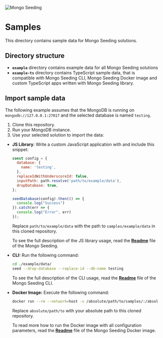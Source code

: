 ![Mongo Seeding](https://raw.githubusercontent.com/pkosiec/mongo-seeding/master/docs/assets/logo.png)

# Samples
This directory contains sample data for Mongo Seeding solutions.

## Directory structure
- **`example`** directory contains example data for all Mongo Seeding solutions
- **`example-ts`** directory contains TypeScript sample data, that is compatible with Mongo Seeding CLI, Mongo Seeding Docker image and custom TypeScript apps written with Mongo Seeding library.

## Import sample data
The following example assumes that the MongoDB is running on `mongodb://127.0.0.1:27017` and the selected database is named `testing`.

1. Clone this repository.
1. Run your MongoDB instance.
1. Use your selected solution to import the data:
- **JS Library**: Write a custom JavaScript application with and include this snippet:
    ```javascript
    const config = {
      database: {
        name: 'testing',
      },
      replaceIdWithUnderscoreId: false,
      inputPath: path.resolve('path/to/example/data'),
      dropDatabase: true,
    };

    seedDatabase(config).then(() => {
      console.log("Success")
    }).catch(err => {
      console.log("Error", err)
    });
    ```

    Replace `path/to/example/data` with the path to `samples/example/data` in this cloned repository.

     To see the full description of the JS library usage, read the **[Readme](../core/README.md)** file of the Mongo Seeding.

- **CLI:** Run the following command:

    ```bash
    cd ./example/data/
    seed --drop-database --replace-id --db-name testing
    ```

    To see the full description of the CLI usage, read the **[Readme](../cli/README.md)** file of the Mongo Seeding CLI.

- **Docker Image:**
    Execute the following command:

    ```bash
    docker run --rm --network=host -v /absolute/path/to/samples/:/absolute/path/to/samples/ -w /absolute/path/to/samples/example-ts/data pkosiec/mongo-seeding
    ```

    Replace `absolute/path/to` with your absolute path to this cloned repository.

    To read more how to run the Docker image with all configuration parameters, read the **[Readme](../docker-image/README.md)** file of the Mongo Seeding Docker image.
